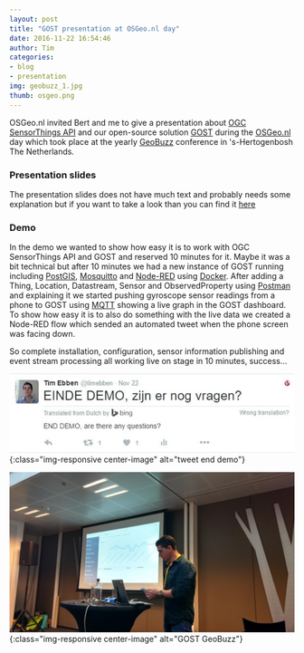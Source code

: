 ```yaml
---
layout: post
title: "GOST presentation at OSGeo.nl day"
date: 2016-11-22 16:54:46
author: Tim
categories: 
- blog
- presentation
img: geobuzz_1.jpg
thumb: osgeo.png
---
```


OSGeo.nl invited Bert and me to give a presentation about [OGC SensorThings API](https://github.com/opengeospatial/sensorthings) and our open-source solution [GOST](https://github.com/geodan/gost) during the [OSGeo.nl](https://osgeo.nl/) day which took place at the yearly [GeoBuzz](http://geobuzz.nl/) conference in 's-Hertogenbosh The Netherlands.
<!--more-->

### Presentation slides
The presentation slides does not have much text and probably needs some explanation but if you want to take a look than you can find it [here](https://docs.google.com/a/geodan.nl/presentation/d/1THqF9LFUiNv6voH05IPtdPQhcp1wcRG5szBvtW4Mkmg/edit?usp=sharing) 

### Demo
In the demo we wanted to show how easy it is to work with OGC SensorThings API and GOST and reserved 10 minutes for it.
Maybe it was a bit technical but after 10 minutes we had a new instance of GOST running including [PostGIS](http://www.postgis.net/), [Mosquitto](https://mosquitto.org/) 
and [Node-RED](https://nodered.org/) using [Docker](https://www.docker.com/). After adding a Thing, Location, Datastream, Sensor and ObservedProperty using [Postman](https://www.getpostman.com/) and explaining it
we started pushing gyroscope sensor readings from a phone to GOST using [MQTT](http://mqtt.org) showing a live graph in the GOST dashboard. 
To show how easy it is to also do something with the live data we created a Node-RED flow which sended an
automated tweet when the phone screen was facing down.

So complete installation, configuration, sensor information publishing and event stream processing all working live on stage in 10 minutes, success...

![image](/assets/img/blog/tweet_geobuzz.jpg){:class="img-responsive center-image" alt="tweet end demo"}

![image](/assets/img/blog/geobuzz_2.jpg){:class="img-responsive center-image" alt="GOST GeoBuzz"}

